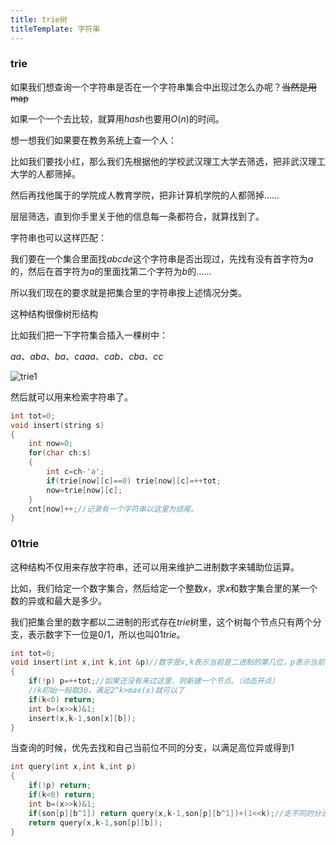 ```yaml
---
title: trie树
titleTemplate: 字符串
---
```


### trie

如果我们想查询一个字符串是否在一个字符串集合中出现过怎么办呢？~~当然是用map~~

如果一个一个去比较，就算用$hash$也要用$O(n)$的时间。

想一想我们如果要在教务系统上查一个人：

比如我们要找小红，那么我们先根据他的学校武汉理工大学去筛选，把非武汉理工大学的人都筛掉。

然后再找他属于的学院成人教育学院，把非计算机学院的人都筛掉……

层层筛选，直到你手里关于他的信息每一条都符合，就算找到了。

字符串也可以这样匹配：

我们要在一个集合里面找$abcde$这个字符串是否出现过，先找有没有首字符为$a$的，然后在首字符为$a$的里面找第二个字符为$b$的……

所以我们现在的要求就是把集合里的字符串按上述情况分类。

这种结构很像树形结构

比如我们把一下字符集合插入一棵树中：

$aa$、$aba$、$ba$、$caaa$、$cab$、$cba$、$cc$



![trie1](https://oi-wiki.org/string/images/trie1.png)

然后就可以用来检索字符串了。

```cpp
int tot=0;
void insert(string s)
{
	int now=0;
	for(char ch:s)
	{
		int c=ch-'a';
		if(trie[now][c]==0) trie[now][c]=++tot;
		now=trie[now][c];
	}
	cnt[now]++;//记录有一个字符串以这里为结尾。
}
```



### 01trie

这种结构不仅用来存放字符串，还可以用来维护二进制数字来辅助位运算。

比如，我们给定一个数字集合，然后给定一个整数$x$，求$x$和数字集合里的某一个数的异或和最大是多少。

我们把集合里的数字都以二进制的形式存在$trie$树里，这个树每个节点只有两个分支，表示数字下一位是$0/1$，所以也叫$01trie$。

```cpp
int tot=0;
void insert(int x,int k,int &p)//数字是x,k表示当前是二进制的第几位，p表示当前节点编号
{
    if(!p) p=++tot;//如果还没有来过这里，则新建一个节点。（动态开点）
    //k初始一般取30，满足2^k>max(x)就可以了
    if(k<0) return;
    int b=(x>>k)&1;
    insert(x,k-1,son[x][b]);
}
```

当查询的时候，优先去找和自己当前位不同的分支，以满足高位异或得到$1$

```cpp
int query(int x,int k,int p)
{
	if(!p) return;
	if(k<0) return;
    int b=(x>>k)&1;
    if(son[p][b^1]) return query(x,k-1,son[p][b^1])+(1<<k);//走不同的分治可以保证这一位异或得到1
    return query(x,k-1,son[p][b]);
}
```



















